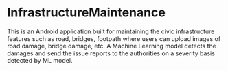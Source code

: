 # InfrastructureMaintenance
This is an Android application built for maintaining the civic infrastructure features such as road, bridges, footpath where users can upload images of road damage, bridge damage, etc. A Machine Learning model detects the damages and send the issue reports to the authorities on a severity basis detected by ML model. 
